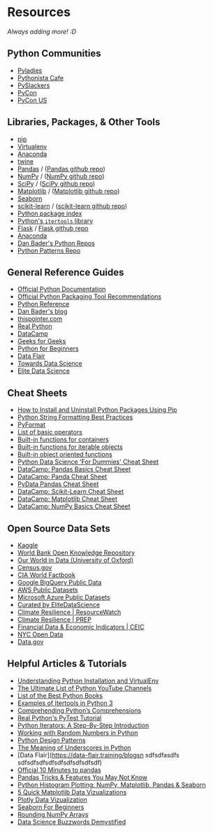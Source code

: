 <!---
{"next":"Resources/python_glossary.md","title":"Resources"}
-->

# Resources

*Always adding more! :D*

## Python Communities

* [Pyladies](https://www.pyladies.com/)
* [Pythonista Cafe](https://www.pythonistacafe.com/)
* [PySlackers](https://pyslackers.com/)
* [PyCon](http://pycon.org/)
* [PyCon US](https://us.pycon.org/)

## Libraries, Packages, & Other Tools

* [pip](https://pip.pypa.io/en/stable/)
* [Virtualenv](https://virtualenv.pypa.io/en/latest/)
* [Anaconda](https://www.anaconda.com/)
* [twine](https://pypi.org/project/twine/)
* [Pandas](http://pandas.pydata.org/) / ([Pandas github repo](https://github.com/pandas-dev/pandas))
* [NumPy](https://www.numpy.org/) / ([NumPy github repo](https://github.com/numpy/numpy))
* [SciPy](https://www.scipy.org/) / ([SciPy github repo](https://github.com/scipy/scipy))
* [Matplotlib](https://matplotlib.org/) / ([Matplotlib github repo](https://github.com/matplotlib/matplotlib))
* [Seaborn](http://seaborn.pydata.org/)
* [scikit-learn](https://scikit-learn.org/) / ([scikit-learn github repo](https://github.com/scikit-learn/scikit-learn))
* [Python package index](https://pypi.org/)
* [Python's `itertools` library](https://docs.python.org/3/library/itertools.html)
* [Flask](http://flask.pocoo.org/) / [Flask github repo](https://github.com/pallets/flask)
* [Anaconda](https://www.anaconda.com)
* [Dan Bader's Python Repos](https://github.com/dbader?tab=repositories)
* [Python Patterns Repo](https://github.com/faif/python-patterns)

## General Reference Guides

* [Official Python Documentation](https://docs.python.org/)
* [Official Python Packaging Tool Recommendations](https://packaging.python.org/guides/tool-recommendations/)
* [Python Reference](https://python-reference.readthedocs.io/en/latest/)
* [Dan Bader's blog](https://dbader.org/)
* [thispointer.com](https://thispointer.com/learn-python/)
* [Real Python](https://realpython.com)
* [DataCamp](https://www.datacamp.com/)
* [Geeks for Geeks](https://www.geeksforgeeks.org/python-programming-language/)
* [Python for Beginners](https://www.pythonforbeginners.com/)
* [Data Flair](https://data-flair.training/blogs)
* [Towards Data Science](https://towardsdatascience.com/)
* [Elite Data Science](https://elitedatascience.com/)

## Cheat Sheets

* [How to Install and Uninstall Python Packages Using Pip](https://dbader.org/blog/install-and-uninstall-python-packages-using-pip)
* [Python String Formatting Best Practices](https://realpython.com/python-string-formatting/)
* [PyFormat](https://pyformat.info/)
* [List of basic operators](https://python-reference.readthedocs.io/en/latest/docs/operators/)
* [Built-in functions for containers](https://python-reference.readthedocs.io/en/latest/docs/functions/index.html#operating-on-containers)
* [Built-in functions for iterable objects](https://python-reference.readthedocs.io/en/latest/docs/functions/index.html#operating-on-containers)
* [Built-in object oriented functions](https://python-reference.readthedocs.io/en/latest/docs/functions/index.html#object-oriented-functions)
* [Python Data Science 'For Dummies' Cheat Sheet](https://www.dummies.com/programming/python/python-for-data-science-for-dummies-cheat-sheet/)
* [DataCamp: Pandas Basics Cheat Sheet](https://datacamp-community-prod.s3.amazonaws.com/fbc502d0-46b2-4e1b-b6b0-5402ff273251)
* [DataCamp: Panda Cheat Sheet](https://datacamp-community-prod.s3.amazonaws.com/9f0f2ae1-8bd8-4302-a67b-e17f3059d9e8)
* [PyData Pandas Cheat Sheet](http://pandas.pydata.org/Pandas_Cheat_Sheet.pdf)
* [DataCamp: Scikit-Learn Cheat Sheet](https://datacamp-community-prod.s3.amazonaws.com/5433fa18-9f43-44cc-b228-74672efcd116)
* [DataCamp: Matplotlib Cheat Sheet](https://datacamp-community-prod.s3.amazonaws.com/28b8210c-60cc-4f13-b0b4-5b4f2ad4790b)
* [DataCamp: NumPy Basics Cheat Sheet](https://datacamp-community-prod.s3.amazonaws.com/e9f83f72-a81b-42c7-af44-4e35b48b20b7)

## Open Source Data Sets
* [Kaggle](https://www.kaggle.com/datasets)
* [World Bank Open Knowledge Repository](https://openknowledge.worldbank.org/)
* [Our World in Data (University of Oxford)](https://ourworldindata.org/)
* [Census.gov](https://www.census.gov/)
* [CIA World Factbook](https://www.cia.gov/library/publications/the-world-factbook/)
* [Google BigQuery Public Data](https://cloud.google.com/bigquery/public-data/)
* [AWS Public Datasets](https://aws.amazon.com/datasets/)
* [Microsoft Azure Public Datasets](https://docs.microsoft.com/en-us/azure/sql-database/sql-database-public-data-sets)
* [Curated by EliteDataScience](https://elitedatascience.com/datasets)
* [Climate Resilience | ResourceWatch](https://resourcewatch.org/data/explore)
* [Climate Resilience | PREP](https://www.prepdata.org/)
* [Financial Data & Economic Indicators | CEIC](https://www.ceicdata.com/en)
* [NYC Open Data](https://opendata.cityofnewyork.us/)
* [Data.gov](https://www.data.gov/)


## Helpful Articles & Tutorials

* [Understanding Python Installation and VirtualEnv](https://codeburst.io/understanding-python-installation-and-virtualenv-a-friendly-guide-for-beginners-and-2b82859b06ae)
* [The Ultimate List of Python YouTube Channels](https://realpython.com/python-youtube-channels/)
* [List of the Best Python Books](https://realpython.com/best-python-books/)
* [Examples of Itertools in Python 3](https://realpython.com/python-itertools/)
* [Comprehending Python’s Comprehensions](https://dbader.org/blog/list-dict-set-comprehensions-in-python)
* [Real Python's PyTest Tutorial](https://realpython.com/courses/test-driven-development-pytest/)
* [Python Iterators: A Step-By-Step Introduction](https://dbader.org/blog/python-iterators)
* [Working with Random Numbers in Python](https://dbader.org/blog/python-random-numbers)
* [Python Design Patterns](https://www.toptal.com/python/python-design-patterns)
* [The Meaning of Underscores in Python](https://dbader.org/blog/meaning-of-underscores-in-python)
* [Data Flair](https://data-flair.training/blogsn sdfsdfasdfs sdfsdfsdfsdfsdfsdfsdfsdfsdf)
* [Official 10 Minutes to pandas](https://pandas.pydata.org/pandas-docs/stable/getting_started/10min.html)
* [Pandas Tricks & Features You May Not Know](https://realpython.com/python-pandas-tricks/)
* [Python Histogram Plotting: NumPy, Matplotlib, Pandas & Seaborn](https://realpython.com/python-histograms/)
* [5 Quick Matplotlib Data Vizualizations](https://towardsdatascience.com/5-quick-and-easy-data-visualizations-in-python-with-code-a2284bae952f)
* [Plotly Data Vizualization](https://towardsdatascience.com/the-next-level-of-data-visualization-in-python-dd6e99039d5e)
* [Seaborn For Beginners](https://www.datacamp.com/community/tutorials/seaborn-python-tutorial)
* [Rounding NumPy Arrays](https://realpython.com/python-rounding/#rounding-numpy-arrays)
* [Data Science Buzzwords Demystified](https://indico.io/blog/data-science-buzzwords-demystified/)